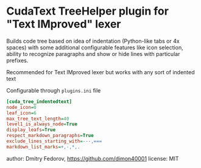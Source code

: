 # CudaText TreeHelper plugin for "Text IMproved" lexer

Builds code tree based on idea of indentation (Python-like tabs or 4x spaces) with some additional configurable features
like icon selection, ability to recognize paragraphs and show or hide lines with particular prefixes.

Recommended for Text IMproved lexer but works with any sort of indented text

Configurable through `plugins.ini` file

```ini
[cuda_tree_indentedtext]
node_icon=0
leaf_icon=6
max_tree_text_length=40
level1_is_always_node=True
display_leafs=True
respect_markdown_paragraphs=True
exclude_lines_starting_with=---,===
markdown_list_marks=+,-,*,.
```

author: Dmitry Fedorov, https://github.com/dimon40001
license: MIT
